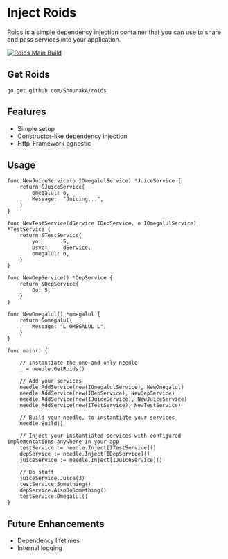 # Inject Roids

Roids is a simple dependency injection container that you can use to share and pass services into your application.

[![Roids Main Build](https://github.com/ShounakA/roids/actions/workflows/build-test.yml/badge.svg)](https://github.com/ShounakA/roids/actions/workflows/build-test.yml)

## Get Roids
```
go get github.com/ShounakA/roids
```

## Features

- Simple setup
- Constructor-like dependency injection
- Http-Framework agnostic

## Usage

```golang
func NewJuiceService(o IOmegalulService) *JuiceService {
	return &JuiceService{
		omegalul: o,
		Message:  "Juicing...",
	}
}

func NewTestService(dService IDepService, o IOmegalulService) *TestService {
	return &TestService{
		yo:       5,
		Dsvc:     dService,
		omegalul: o,
	}
}

func NewDepService() *DepService {
	return &DepService{
		Do: 5,
	}
}

func NewOmegalul() *omegalul {
	return &omegalul{
		Message: "L OMEGALUL L",
	}
}

func main() {

    // Instantiate the one and only needle
	_ = needle.GetRoids()

    // Add your services
	needle.AddService(new(IOmegalulService), NewOmegalul)
	needle.AddService(new(IDepService), NewDepService)
	needle.AddService(new(IJuiceService), NewJuiceService)
	needle.AddService(new(ITestService), NewTestService)
	
	// Build your needle, to instantiate your services
	needle.Build()

    // Inject your instantiated services with configured implementations anywhere in your app
	testService := needle.Inject[ITestService]()
	depService := needle.Inject[IDepService]()
	juiceService := needle.Inject[IJuiceService]()

	// Do stuff
	juiceService.Juice(3)
	testService.Something()
	depService.AlsoDoSomething()
	testService.Omegalul()
}
```
## Future Enhancements

- Dependency lifetimes
- Internal logging